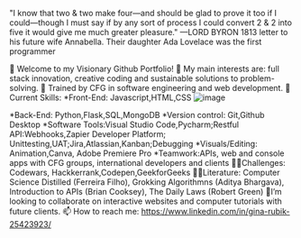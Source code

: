 "I know that two & two make four—and should be glad to prove it too if I could—though I must say if by any sort of process I could convert 2 & 2 into five it would give me much greater pleasure." —LORD BYRON 1813 letter to his future wife Annabella. Their daughter Ada Lovelace was the first programmer

👋 Welcome to my Visionary Github Portfolio!
👀 My main interests are: full stack innovation, creative coding and sustainable solutions to problem-solving.
🌱 Trained by CFG in software engineering and web development.
🌈Current Skills: *Front-End: Javascript,HTML,CSS ![image](https://github.com/ginarubik/Skills_Portfolio/assets/139076532/3dca6499-2897-497f-928d-c7996bee78cf)

*Back-End: Python,Flask,SQL,MongoDB *Version control: Git,Github Desktop *Software Tools:Visual Studio Code,Pycharm;Restful API:Webhooks,Zapier Developer Platform; Unittesting,UAT;Jira,Atlassian,Kanban;Debugging *Visuals/Editing: Animation,Canva, Adobe Premiere Pro *Teamwork:APIs, web and console apps with CFG groups, international developers and clients
🏃‍♀️Challenges: Codewars, Hackkerrank,Codepen,GeekforGeeks
👩‍💻Literature: Computer Science Distilled (Ferreira Filho), Grokking Algorithmns (Aditya Bhargava), Introduction to APIs (Brian Cooksey), The Daily Laws (Robert Green)
📸I’m looking to collaborate on interactive websites and computer tutorials with future clients.
📫 How to reach me: https://www.linkedin.com/in/gina-rubik-25423923/

